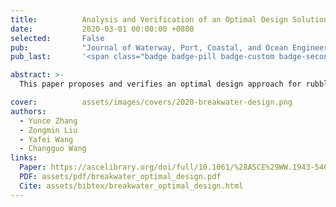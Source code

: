 ```yaml
---
title:          Analysis and Verification of an Optimal Design Solution for Rubble Mound Breakwaters Considering Interactions of Failure Modes
date:           2020-03-01 00:00:00 +0800
selected:       False
pub:            "Journal of Waterway, Port, Coastal, and Ocean Engineering, 2020, 146(2), 04020001"
pub_last:       '<span class="badge badge-pill badge-custom badge-secondary">Journal</span>'

abstract: >-
  This paper proposes and verifies an optimal design approach for rubble mound breakwaters by accounting for the interactions of multiple failure modes, including overtopping, armor instability, and crown wall sliding. The model integrates construction and repair costs, with an auxiliary coefficient to quantify the impact of each failure mode on overall reliability and cost.

cover:          assets/images/covers/2020-breakwater-design.png
authors:
  - Yunce Zhang
  - Zongmin Liu
  - Yafei Wang
  - Changguo Wang
links:
  Paper: https://ascelibrary.org/doi/full/10.1061/%28ASCE%29WW.1943-5460.0000544
  PDF: assets/pdf/breakwater_optimal_design.pdf
  Cite: assets/bibtex/breakwater_optimal_design.html
---
```

